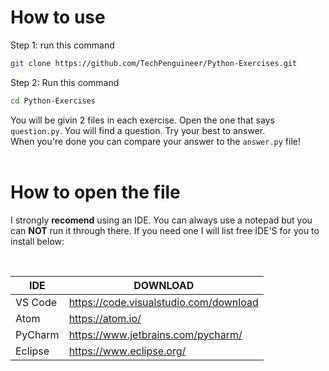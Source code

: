 
# How to use

Step 1: run this command <br>
```bash
git clone https://github.com/TechPenguineer/Python-Exercises.git
```
Step 2:
Run this command <br>
```bash
cd Python-Exercises
```

You will be givin 2 files in each exercise. Open the one that says `question.py`. You will find a question. Try your best to answer. <br> When you're done you can compare your answer to the `answer.py` file!
<br>
<br>
# How to open the file 

I strongly **recomend** using an IDE. You can always use a notepad but you can **NOT** run it through there. If you need one I will list free IDE'S for you to install below:

<br>

| IDE     	| DOWNLOAD                               	|
|---------	|----------------------------------------	|
| VS Code 	| https://code.visualstudio.com/download 	|
| Atom    	| https://atom.io/                       	|
| PyCharm 	| https://www.jetbrains.com/pycharm/     	|
| Eclipse 	| https://www.eclipse.org/               	|